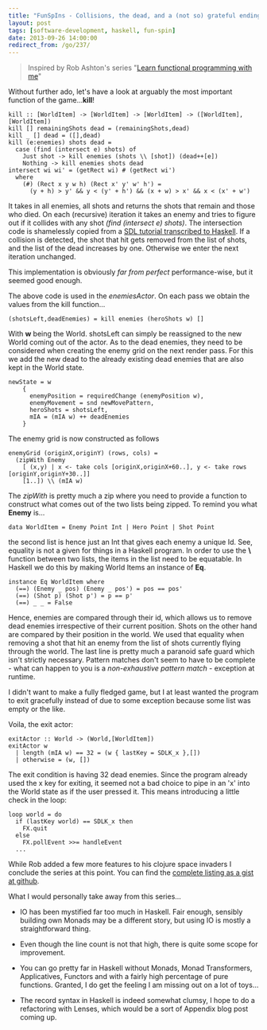 ```yaml
---
title: "FunSpIns - Collisions, the dead, and a (not so) grateful ending."
layout: post
tags: [software-development, haskell, fun-spin]
date: 2013-09-26 14:00:00
redirect_from: /go/237/
---
```


> Inspired by Rob Ashton's series "[Learn functional programming with me][1]"

Without further ado, let's have a look at arguably the most important function of the game...**kill**!

	kill :: [WorldItem] -> [WorldItem] -> [WorldItem] -> ([WorldItem],[WorldItem])
	kill [] remainingShots dead = (remainingShots,dead)
	kill _ [] dead = ([],dead)
	kill (e:enemies) shots dead =
	  case (find (intersect e) shots) of
	    Just shot -> kill enemies (shots \\ [shot]) (dead++[e])
	    Nothing -> kill enemies shots dead
	intersect wi wi' = (getRect wi) # (getRect wi')
	  where 
	    (#) (Rect x y w h) (Rect x' y' w' h') = 
	      (y + h) > y' && y < (y' + h') && (x + w) > x' && x < (x' + w')

It takes in all enemies, all shots and returns the shots that remain and those who died.
On each (recursive) iteration it takes an enemy and tries to figure out if it collides with any shot *(find (intersect e) shots)*. The intersection code is shamelessly copied from a [SDL tutorial transcribed to Haskell][2]. If a collision is detected, the shot that hit gets removed from the list of shots, and the list of the dead increases by one. Otherwise we enter the next iteration unchanged.

This implementation is obviously *far from perfect* performance-wise, but it seemed good enough.  

The above code is used in the *enemiesActor*. On each pass we obtain the values from the kill function...

	(shotsLeft,deadEnemies) = kill enemies (heroShots w) []

With **w** being the World. shotsLeft can simply be reassigned to the new World coming out of the actor. As to the dead enemies, they need to be considered when creating the enemy grid on the next render pass. For this we add the new dead to the already existing dead enemies that are also kept in the World state.

	newState = w 
        { 
          enemyPosition = requiredChange (enemyPosition w), 
          enemyMovement = snd newMovePattern,
          heroShots = shotsLeft,
          mIA = (mIA w) ++ deadEnemies
        }

The enemy grid is now constructed as follows

	enemyGrid (originX,originY) (rows, cols) = 
	  (zipWith Enemy 
	    [ (x,y) | x <- take cols [originX,originX+60..], y <- take rows [originY,originY+30..]] 
	    [1..]) \\ (mIA w)

The *zipWith* is pretty much a zip where you need to provide a function to construct what comes out of the two lists being zipped. To remind you what **Enemy** is...  

	data WorldItem = Enemy Point Int | Hero Point | Shot Point

the second list is hence just an Int that gives each enemy a unique Id. See, equality is not a given for things in a Haskell program. In order to use the **\\** function between two lists, the items in the list need to be equatable. In Haskell we do this by making World Items an instance of **Eq**.

	instance Eq WorldItem where
	  (==) (Enemy _ pos) (Enemy _ pos') = pos == pos'
	  (==) (Shot p) (Shot p') = p == p'
	  (==) _ _ = False

Hence, enemies are compared through their id, which allows us to remove dead enemies irrespective of their current position. Shots on the other hand are compared by their position in the world. We used that equality when removing a shot that hit an enemy from the list of shots currently flying through the world.
The last line is pretty much a paranoid safe guard which isn't strictly necessary. Pattern matches don't seem to have to be complete - what can happen to you is a *non-exhaustive pattern match* - exception at runtime.

I didn't want to make a fully fledged game, but I at least wanted the program to exit gracefully instead of due to some exception because some list was empty or the like.

Voila, the exit actor:

	exitActor :: World -> (World,[WorldItem])
	exitActor w
	  | length (mIA w) == 32 = (w { lastKey = SDLK_x },[])
	  | otherwise = (w, [])

The exit condition is having 32 dead enemies. Since the program already used the x key for exiting, it seemed not a bad choice to pipe in an 'x' into the World state as if the user pressed it. This means introducing a little check in the loop:

	loop world = do 
	  if (lastKey world) == SDLK_x then 
	    FX.quit
	  else
	    FX.pollEvent >>= handleEvent
      ...

While Rob added a few more features to his clojure space invaders I conclude the series at this point. You can find the [complete listing as a gist at github][3].

What I would personally take away from this series...

* IO has been mystified far too much in Haskell. Fair enough, sensibly building own Monads may be a different story, but using IO is mostly a straightforward thing.
* Even though the line count is not that high, there is quite some scope for improvement.
* You can go pretty far in Haskell without Monads, Monad Transformers, Applicatives, Functors and with a fairly high percentage of pure functions. Granted, I do get the feeling I am missing out on a lot of toys...
* The record syntax in Haskell is indeed somewhat clumsy, I hope to do a refactoring with Lenses, which would be a sort of Appendix blog post coming up. 

  [1]: http://codeofrob.com/entries/learn-functional-programming-with-me---adding-collision-detection-to-the-game.html
  [2]: https://github.com/snkkid/LazyFooHaskell/blob/master/lesson17/lesson17.hs#L62
  [3]: https://gist.github.com/flq/6515336